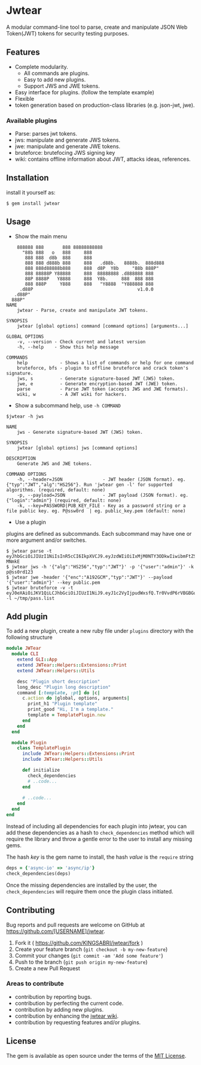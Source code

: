 # Jwtear
A modular command-line tool to parse, create and manipulate JSON Web Token(JWT) tokens for security testing purposes. 

## Features
- Complete modularity.
    - All commands are plugins.
    - Easy to add new plugins.
    - Support JWS and JWE tokens.  
- Easy interface for plugins. (follow the template example)
- Flexible
- token generation based on production-class libraries (e.g. json-jwt, jwe).


### Available plugins
- Parse: parses jwt tokens.
- jws: manipulate and generate JWS tokens.
- jwe: manipulate and generate JWE tokens.
- bruteforce: brutefocing JWS signing key
- wiki: contains offline information about JWT, attacks ideas, references.

## Installation

install it yourself as:

    $ gem install jwtear

## Usage

- Show the main menu 
```
    888888 888       888 88888888888
      "88b 888   o   888     888
       888 888  d8b  888     888
       888 888 d888b 888     888   .d88b.   8888b.  888d888
       888 888d88888b888     888  d8P  Y8b     "88b 888P"
       888 88888P Y88888     888  88888888 .d888888 888
       88P 8888P   Y8888     888  Y8b.     888  888 888
       888 888P     Y888     888   "Y8888  "Y888888 888
     .d88P                                       v1.0.0
   .d88P"
  888P"    
NAME
    jwtear - Parse, create and manipulate JWT tokens.

SYNOPSIS
    jwtear [global options] command [command options] [arguments...]

GLOBAL OPTIONS
    -v, --version - Check current and latest version
    -h, --help    - Show this help message

COMMANDS
    help            - Shows a list of commands or help for one command
    bruteforce, bfs - plugin to offline bruteforce and crack token's signature.
    jws, s          - Generate signature-based JWT (JWS) token.
    jwe, e          - Generate encryption-based JWT (JWE) token.
    parse           - Parse JWT token (accepts JWS and JWE formats).
    wiki, w         - A JWT wiki for hackers.
```

- Show a subcommand help, use `-h COMMAND`

```
$jwtear -h jws

NAME
    jws - Generate signature-based JWT (JWS) token.

SYNOPSIS
    jwtear [global options] jws [command options] 

DESCRIPTION
    Generate JWS and JWE tokens. 

COMMAND OPTIONS
    -h, --header=JSON               - JWT header (JSON format). eg. {"typ":"JWT","alg":"HS256"}. Run 'jwtear gen -l' for supported algorithms. (required, default: none)
    -p, --payload=JSON              - JWT payload (JSON format). eg. {"login":"admin"} (required, default: none)
    -k, --key=PASSWORD|PUB_KEY_FILE - Key as a password string or a file public key. eg. P@ssw0rd  | eg. public_key.pem (default: none)
```

- Use a plugin

plugins are defined as subcommands. Each subcommand may have one or more argument and/or switches.
```
$ jwtear parse -t eyJhbGciOiJIUzI1NiIsInR5cCI6IkpXVCJ9.eyJzdWIiOiIxMjM0NTY3ODkwIiwibmFtZSI6IkpvaG4gRG9lIiwiaWF0IjoxNTE2MjM5MDIyfQ.J8SS8VKlI2yV47C4BtfYukWPx_2welF34Mz7l-MNmkE
$ jwtear jws -h '{"alg":"HS256","typ":"JWT"}' -p '{"user":"admin"}' -k p@ss0rd123
$ jwtear jwe -header '{"enc":"A192GCM","typ":"JWT"}' --payload '{"user":"admin"}' --key public.pem 
$ jwtear bruteforce -v -t eyJ0eXAiOiJKV1QiLCJhbGciOiJIUzI1NiJ9.eyJ1c2VyIjpudWxsfQ.Tr0VvdP6rVBGBGuI_luxGCOaz6BbhC6IxRTlKOW8UjM -l ~/tmp/pass.list
```

## Add plugin
To add a new plugin, create a new ruby file under `plugins` directory with the following structure
```ruby
module JWTear
  module CLI
    extend GLI::App
    extend JWTear::Helpers::Extensions::Print
    extend JWTear::Helpers::Utils

    desc "Plugin short description"
    long_desc "Plugin long description"
    command [:template, :pt] do |c|
      c.action do |global, options, arguments|
        print_h1 "Plugin template"
        print_good "Hi, I'm a template."
        template = TemplatePlugin.new
      end
    end
  end

  module Plugin
    class TemplatePlugin
      include JWTear::Helpers::Extensions::Print
      include JWTear::Helpers::Utils

      def initialize
        check_dependencies
        # ..code...
      end
     
      # ..code...
    end
  end
end
```
Instead of including all dependencies for each plugin into jwtear, you can add these dependencies as a hash to `check_dependencies` method which will require the library and throw a gentle error to the user to install any missing gems.

The hash _key_ is the gem name to install, the hash _value_ is the `require` string 
```ruby
deps = {'async-io' => 'async/ip'}
check_dependencies(deps)
```
Once the missing dependencies are installed by the user, the `check_dependencies` will require them once the plugin class initiated.



## Contributing

Bug reports and pull requests are welcome on GitHub at https://github.com/[USERNAME]/jwtear.

1. Fork it ( https://github.com/KINGSABRI/jwtear/fork )
2. Create your feature branch (`git checkout -b my-new-feature`)
3. Commit your changes (`git commit -am 'Add some feature'`)
4. Push to the branch (`git push origin my-new-feature`)
5. Create a new Pull Request

### Areas to contribute
- contribution by reporting bugs.
- contribution by perfecting the current code.
- contribution by adding new plugins.
- contribution by enhancing the [jwtear wiki](https://github.com/KINGSABRI/jwtear/tree/master/plugins/wiki).
- contribution by requesting features and/or plugins.

## License

The gem is available as open source under the terms of the [MIT License](https://opensource.org/licenses/MIT).
